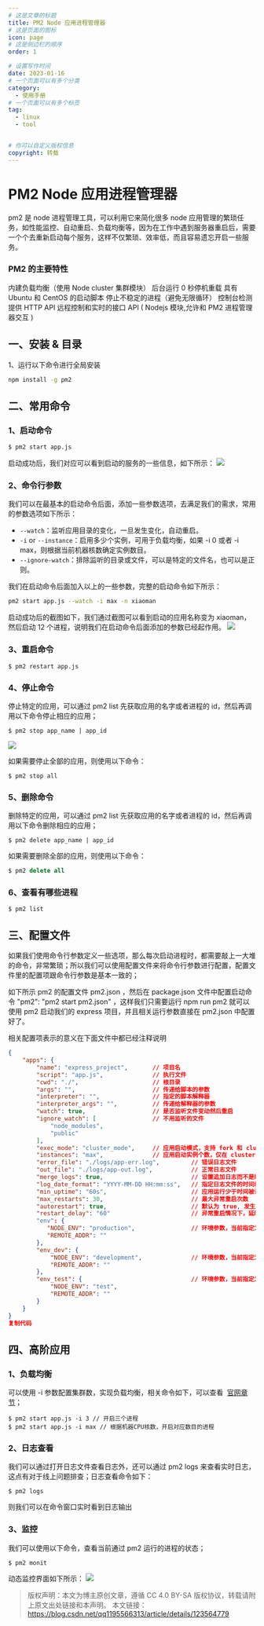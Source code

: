 ```yaml
---
# 这是文章的标题
title: PM2 Node 应用进程管理器
# 这是页面的图标
icon: page
# 这是侧边栏的顺序
order: 1

# 设置写作时间
date: 2023-01-16
# 一个页面可以有多个分类
category:
  - 使用手册
# 一个页面可以有多个标签
tag:
  - linux
  - tool


# 你可以自定义版权信息
copyright: 转载
---
```



# PM2 Node 应用进程管理器

pm2 是 node 进程管理工具，可以利用它来简化很多 node 应用管理的繁琐任务，如性能监控、自动重启、负载均衡等，因为在工作中遇到服务器重启后，需要一个个去重新启动每个服务，这样不仅繁琐、效率低，而且容易遗忘开启一些服务。

<!-- more -->
### PM2 的主要特性

内建负载均衡（使用 Node cluster 集群模块）
后台运行
0 秒停机重载
具有 Ubuntu 和 CentOS 的启动脚本
停止不稳定的进程（避免无限循环）
控制台检测
提供 HTTP API
远程控制和实时的接口 API ( Nodejs 模块,允许和 PM2 进程管理器交互 )

## 一、安装 & 目录

1、运行以下命令进行全局安装

```sh
npm install -g pm2
```

## 二、常用命令

### 1、启动命令

```sh
$ pm2 start app.js
```

启动成功后，我们对应可以看到启动的服务的一些信息，如下所示：
![](./_images/image-2023-01-16_20-17-01-358-Pm2.png)

### 2、命令行参数

我们可以在最基本的启动命令后面，添加一些参数选项，去满足我们的需求，常用的参数选项如下所示：

- `--watch`：监听应用目录的变化，一旦发生变化，自动重启。
- `-i` or `--instance`：启用多少个实例，可用于负载均衡，如果 -i 0 或者 -i max，则根据当前机器核数确定实例数目。
- `--ignore-watch`：排除监听的目录或文件，可以是特定的文件名，也可以是正则。

我们在启动命令后面加入以上的一些参数，完整的启动命令如下所示：

```sh
pm2 start app.js --watch -i max -n xiaoman
```

启动成功后的截图如下，我们通过截图可以看到启动的应用名称变为 xiaoman，然后启动 12 个进程，说明我们在启动命令后面添加的参数已经起作用。
![](./_images/image-2023-01-16_20-29-27-471-Pm2.png)



### 3、重启命令

```crystal
$ pm2 restart app.js
```

### 4、停止命令

停止特定的应用，可以通过 pm2 list 先获取应用的名字或者进程的 id，然后再调用以下命令停止相应的应用；

```crystal
$ pm2 stop app_name | app_id
```

![](./_images/image-2023-01-16_20-25-43-894-Pm2.png)

如果需要停止全部的应用，则使用以下命令：

```crystal
$ pm2 stop all
```

### 5、删除命令

删除特定的应用，可以通过 pm2 list 先获取应用的名字或者进程的 id，然后再调用以下命令删除相应的应用；

```crystal
$ pm2 delete app_name | app_id
```

如果需要删除全部的应用，则使用以下命令：

```sql
$ pm2 delete all
```

### 6、查看有哪些进程

```crystal
$ pm2 list
```

## 三、配置文件

如果我们使用命令行参数定义一些选项，那么每次启动进程时，都需要敲上一大堆的命令，非常繁琐；所以我们可以使用配置文件来将命令行参数进行配置，配置文件里的配置项跟命令行参数是基本一致的；

如下所示 pm2 的配置文件 pm2.json ，然后在 package.json 文件中配置启动命令 "pm2": "pm2 start pm2.json" ，这样我们只需要运行 npm run pm2 就可以使用 pm2 启动我们的 express 项目，并且相关运行参数直接在 pm2.json 中配置好了。

相关配置项表示的意义在下面文件中都已经注释说明

```json
{
    "apps": {
        "name": "express_project",       // 项目名
        "script": "app.js",              // 执行文件
        "cwd": "./",                     // 根目录
        "args": "",                      // 传递给脚本的参数
        "interpreter": "",               // 指定的脚本解释器
        "interpreter_args": "",          // 传递给解释器的参数
        "watch": true,                   // 是否监听文件变动然后重启
        "ignore_watch": [                // 不用监听的文件
            "node_modules",
            "public"
        ],
        "exec_mode": "cluster_mode",     // 应用启动模式，支持 fork 和 cluster 模式
        "instances": "max",              // 应用启动实例个数，仅在 cluster 模式有效 默认为 fork
        "error_file": "./logs/app-err.log",         // 错误日志文件
        "out_file": "./logs/app-out.log",           // 正常日志文件
        "merge_logs": true,                         // 设置追加日志而不是新建日志
        "log_date_format": "YYYY-MM-DD HH:mm:ss",   // 指定日志文件的时间格式
        "min_uptime": "60s",                        // 应用运行少于时间被认为是异常启动
        "max_restarts": 30,                         // 最大异常重启次数
        "autorestart": true,                        // 默认为 true, 发生异常的情况下自动重启
        "restart_delay": "60"                       // 异常重启情况下，延时重启时间
        "env": {
           "NODE_ENV": "production",                // 环境参数，当前指定为生产环境
           "REMOTE_ADDR": ""
        },
        "env_dev": {
            "NODE_ENV": "development",              // 环境参数，当前指定为开发环境
            "REMOTE_ADDR": ""
        },
        "env_test": {                               // 环境参数，当前指定为测试环境
            "NODE_ENV": "test",
            "REMOTE_ADDR": ""
        }
    }
}
复制代码
```

## 四、高阶应用

### 1、负载均衡

可以使用 -i 参数配置集群数，实现负载均衡，相关命令如下，可以查看  [官网章节](https://link.juejin.cn/?target=https%3A%2F%2Fpm2.keymetrics.io%2Fdocs%2Fusage%2Fcluster-mode%2F%23automatic-load-balancing "官网章节")；

```crystal
$ pm2 start app.js -i 3 // 开启三个进程
$ pm2 start app.js -i max // 根据机器CPU核数，开启对应数目的进程
```

### 2、日志查看

我们可以通过打开日志文件查看日志外，还可以通过 pm2 logs 来查看实时日志，这点有对于线上问题排查；日志查看命令如下：

```crystal
$ pm2 logs
```

则我们可以在命令窗口实时看到日志输出

### 3、监控

我们可以使用以下命令，查看当前通过 pm2 运行的进程的状态；

```crystal
$ pm2 monit
```

动态监控界面如下所示：
![](./_images/image-2023-01-16_20-26-45-191-Pm2.png)

> 版权声明：本文为博主原创文章，遵循 CC 4.0 BY-SA 版权协议，转载请附上原文出处链接和本声明。
> 本文链接：https://blog.csdn.net/qq1195566313/article/details/123564779
